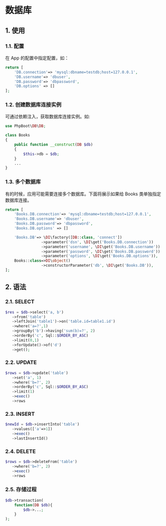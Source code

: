 # 数据库

## 1. 使用

### 1.1. 配置

在 App 的配置中指定配置，如：

```php
return [
    'DB.connection'=> 'mysql:dbname=testdb;host=127.0.0.1',
    'DB.username'=> 'dbuser',
    'DB.password'=> 'dbpassword',
    'DB.options' => []
];
```

### 1.2. 创建数据库连接实例

可通过依赖注入，获取数据库连接实例。如:

```php
use PhpBoot\DB\DB;

class Books
{
    public function __construct(DB $db)
    {
        $this->db = $db;
    }
    ...
}
```

### 1.3. 多个数据库

有的时候，应用可能需要连接多个数据库。下面将展示如果给 Books 类单独指定数据库连接。

```php
return [
    'Books.DB.connection'=> 'mysql:dbname=testdb;host=127.0.0.1',
    'Books.DB.username'=> 'dbuser',
    'Books.DB.password'=> 'dbpassword',
    'Books.DB.options' => []

    'Books.DB'=> \DI\factory([DB::class, 'connect'])
                ->parameter('dsn', \DI\get('Books.DB.connection'))
                ->parameter('username', \DI\get('Books.DB.username'))
                ->parameter('password', \DI\get('Books.DB.password'))
                ->parameter('options', \DI\get('Books.DB.options')),
    Books::class=>DI\object()
                ->constructorParameter('db', \DI\get('Books.DB')),       
];
```

## 2. 语法

### 2.1. SELECT

```php
$res = $db->select('a, b')
   ->from('table')
   ->leftJoin('table1')->on('table.id=table1.id')
   ->where('a=?',1)
   ->groupBy('b')->having('sum(b)=?', 2)
   ->orderBy('c', Sql::$ORDER_BY_ASC)
   ->limit(0,1)
   ->forUpdate()->of('d')
   ->get();
```

### 2.2. UPDATE

```php
$rows = $db->update('table')
   ->set('a', 1)
   ->where('b=?', 2)
   ->orderBy('c', Sql::$ORDER_BY_ASC)
   ->limit(1)
   ->exec()
   ->rows
```   
### 2.3. INSERT

```php
$newId = $db->insertInto('table')
   ->values(['a'=>1])
   ->exec()
   ->lastInsertId()
```   
    
### 2.4. DELETE

```php
$rows = $db->deleteFrom('table')
   ->where('b=?', 2)
   ->exec()
   ->rows
```

### 2.5. 存储过程

```php
$db->transaction(
	function(DB $db){
		$db->...;
	}
);
```
